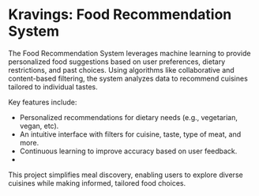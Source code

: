 # Kravings: Food Recommendation System

The Food Recommendation System leverages machine learning to provide personalized food suggestions based on user preferences, dietary restrictions, and past choices. Using algorithms like collaborative and content-based filtering, the system analyzes data to recommend cuisines tailored to individual tastes.

Key features include:

* Personalized recommendations for dietary needs (e.g., vegetarian, vegan, etc).
* An intuitive interface with filters for cuisine, taste, type of meat, and more.
* Continuous learning to improve accuracy based on user feedback.
* 
This project simplifies meal discovery, enabling users to explore diverse cuisines while making informed, tailored food choices.
